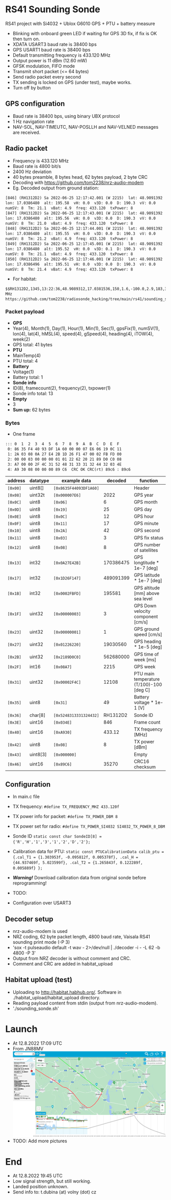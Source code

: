 # RS41 Sounding Sonde

RS41 project with Si4032 + Ublox G6010 GPS + PTU + battery measure
* Blinking with onboard green LED if waiting for GPS 3D fix, if fix is OK then turn on.
* XDATA USART3 baud rate is 38400 bps
* GPS USART1 baud rate is 38400 bps
* Default transmitting frequency is 433.120 MHz
* Output power is 11 dBm (12.60 mW)
* GFSK modulation, FIFO mode
* Transmit short packet (<= 64 bytes)
* Send radio packet every second
* TX sending is locked on GPS (under test), maybe works.
* Turn off by button

## GPS configuration
* Baud rate is 38400 bps, using binary UBX protocol
* 1 Hz navigation rate
* NAV-SOL, NAV-TIMEUTC, NAV-POSLLH and NAV-VELNED messages are received.

## Radio packet
* Frequency is 433.120 MHz
* Baud rate is 4800 bit/s
* 2400 Hz deviation
* 40 bytes preamble, 8 bytes head, 62 bytes payload, 2 byte CRC
* Decoding with https://github.com/tom2238/nrz-audio-modem
* Eg. Decoded output from ground station:
```
[846] (RH1312D2) Sa 2022-06-25 12:17:42.001 (W 2215)  lat: 48.9091392  lon: 17.0386480  alt: 195.58  vH: 0.0  v3D: 0.0  D: 190.3  vV: 0.0  numSV: 8  Tm: 21.1  vBat: 4.9  freq: 433.120  txPower: 8
[847] (RH1312D2) Sa 2022-06-25 12:17:43.001 (W 2215)  lat: 48.9091392  lon: 17.0386480  alt: 195.56  vH: 0.0  v3D: 0.0  D: 190.3  vV: 0.0  numSV: 8  Tm: 21.0  vBat: 4.9  freq: 433.120  txPower: 8
[848] (RH1312D2) Sa 2022-06-25 12:17:44.001 (W 2215)  lat: 48.9091392  lon: 17.0386480  alt: 195.55  vH: 0.0  v3D: 0.0  D: 190.3  vV: 0.0  numSV: 8  Tm: 21.2  vBat: 4.9  freq: 433.120  txPower: 8
[849] (RH1312D2) Sa 2022-06-25 12:17:45.001 (W 2215)  lat: 48.9091392  lon: 17.0386480  alt: 195.52  vH: 0.0  v3D: 0.1  D: 190.3  vV: 0.0  numSV: 8  Tm: 21.1  vBat: 4.9  freq: 433.120  txPower: 8
[850] (RH1312D2) Sa 2022-06-25 12:17:46.001 (W 2215)  lat: 48.9091392  lon: 17.0386496  alt: 195.51  vH: 0.0  v3D: 0.0  D: 190.3  vV: 0.0  numSV: 8  Tm: 21.4  vBat: 4.9  freq: 433.120  txPower: 8
```

* For habitat:
```
$$RH1312D2,1345,13:22:36,48.9089312,17.0381536,150,1.6,-100.0,2.9,183,3.2,5,433.120 MHz https://github.com/tom2238/radiosonde_hacking/tree/main/rs41/sounding_sonde*f56b
```

### Packet payload
* **GPS** 
* Year(4), Month(1), Day(1), Hour(1), Min(1), Sec(1), gpsFix(1), numSV(1), lon(4), lat(4), hMSL(4), speed(4), gSpeed(4), heading(4), iTOW(4), week(2)
* GPS total: 41 bytes
* **PTU**
* MainTemp(4)
* PTU total: 4
* **Battery**
* Voltage(1)
* Battery total: 1
* **Sonde info**
* ID(8), framecount(2), frequency(2), txpower(1)
* Sonde info total: 13
* **Empty**
* 3
* **Sum up:** 62 bytes

### Bytes
* One frame
```
::: 0  1  2  3  4  5  6  7  8  9  A  B  C  D  E  F
 0: 86 35 F4 40 93 DF 1A 60 00 00 07 E6 06 19 0C 11 
 1: 2A 03 08 0A 27 E4 2B 1D 26 F1 47 00 02 FB FD 00 
 2: 00 00 03 00 00 00 01 01 22 62 20 21 89 D0 C0 08 
 3: A7 00 00 2F 4C 31 52 48 31 33 31 32 44 32 03 4E 
 4: A9 30 08 00 00 00 89 C6  CRC OK CRC(rt) 89c6 : 89c6
```

| address  | datatype | example data | decoded | function |
| --- | --- | --- | --- | --- |
| `[0x00] `| uint8[] | `[0x8635F44093DF1A60]` | | Header |
| `[0x08]` | uint32t | `[0x000007E6]` | 2022 | GPS year |
| `[0x0C]` | uint8 | `[0x06]` | 6 | GPS month |
| `[0x0D]` | uint8 | `[0x19]` | 25 | GPS day |
| `[0x0E]` | uint8 | `[0x0C]` | 12 | GPS hour |
| `[0x0F]` | uint8 | `[0x11]` | 17 | GPS minute |
| `[0x10]` | uint8 | `[0x2A]` | 42 | GPS second |
| `[0x11]` | uint8 | `[0x03]` | 3 | GPS fix status |
| `[0x12]` | uint8 | `[0x08]` | 8 | GPS number of satellites |
| `[0x13]` | int32 | `[0x0A27E42B]` | 170386475 | GPS longtitude * 1e-7 [deg] |
| `[0x17]` | int32 | `[0x1D26F147]` | 489091399 | GPS latitude * 1e-7 [deg] |
| `[0x1B]` | int32 | `[0x0002FBFD]` | 195581 | GPS altitude [mm] above sea level |
| `[0x1F]` | uint32 | `[0x00000003]` | 3 | GPS Down velocity component [cm/s] |
| `[0x23]` | uint32 | `[0x00000001]` | 1 | GPS ground speed [cm/s] |
| `[0x27]` | uint32 | `[0x01226220]` | 19030560 | GPS heading * 1e-5 [deg] |
| `[0x2B]` | uint32 | `[0x2189D0C0]` | 562680000 | GPS time of week [ms] |
| `[0x2F]` | int16 | `[0x08A7]` | 2215 | GPS week |
| `[0x31]` | uint32 | `[0x00002F4C]` | 12108 | PTU main temperature (T/100)-100 [deg C] |
| `[0x35]` | uint8 | `[0x31]` | 49 | Battery voltage * 1e-1 [V] |
| `[0x36]` | char[8] | `[0x5248313331324432]` | RH1312D2 | Sonde ID |
| `[0x3E]` | uint16 | `[0x034E]` | 846 | Frame count |
| `[0x40]` | uint16 | `[0xA930]` | 433.12 | TX frequency [MHz] |
| `[0x42]` | uint8 | `[0x08]` | 8 | TX power [dBm] |
| `[0x43]` | uint8[3] | `[0x000000]` |   | Empty |
| `[0x46]` | uint16 | `[0x89C6]` |  35270 | CRC16 checksum |

## Configuration
* In main.c file
* TX frequency: `#define TX_FREQUENCY_MHZ 433.120f`
* TX power info for packet: `#define TX_POWER_DBM 8`
* TX power set for radio: `#define TX_POWER_SI4032 SI4032_TX_POWER_8_DBM`
* Sonde ID `static const char SondeID[8] = {'R','H','1','3','1','2','D','2'};`
* Calibration data for PTU: `static const PTUCalibrationData calib_ptu = {.cal_T1 = {1.303953f, -0.095812f, 0.005378f}, .cal_H = {44.937469f, 5.023599f}, .cal_T2 = {1.265843f, 0.122289f, 0.005889f} };
`
* ***Warning!*** Download calibration data from original sonde before reprogramming!

* TODO:
* Configuration over USART3

## Decoder setup
* nrz-audio-modem is used
* NRZ coding, 62 byte packet length, 4800 baud rate, Vaisala RS41 sounding print mode (-P 3)
* 'sox -t pulseaudio default -t wav - 2>/dev/null | ./decoder -i - -L 62 -b 4800 -P 3'
* Output from NRZ decoder is without comment and CRC.
* Comment and CRC are added in habitat_upload

## Habitat upload (test)
* Uploading to http://habitat.habhub.org/. Software in ./habitat_upload/habitat_upload directory.
* Reading payload content from stdin (output from nrz-audio-modem).
* './sounding_sonde.sh'

# Launch
* At 12.8.2022 17:09 UTC
* From JN88MV
![Habhub](launched_sonde_ph1eac8f.png?raw=true "Habhub path")
* TODO: Add more pictures

# End
* At 12.8.2022 19:45 UTC
* Low signal strength, but still working. 
* Landed position unknown.
* Send info to: t.dubina (at) volny (dot) cz
